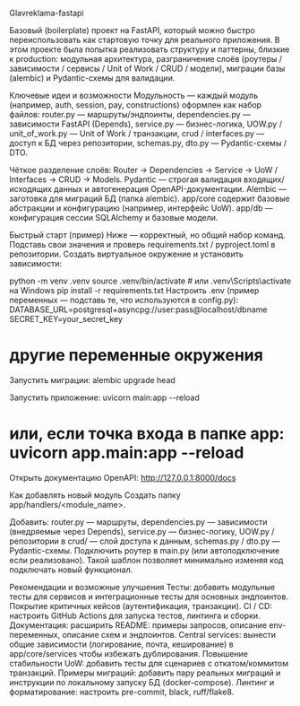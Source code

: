 Glavreklama-fastapi

Базовый (boilerplate) проект на FastAPI, который можно быстро переиспользовать как стартовую точку для реального приложения.
В этом проекте была попытка реализовать структуру и паттерны, близкие к production: модульная архитектура, разграничение слоёв (роутеры / зависимости / сервисы / Unit of Work / CRUD / модели), миграции базы (alembic) и Pydantic-схемы для валидации.

Ключевые идеи и возможности
Модульность — каждый модуль (например, auth, session, pay, constructions) оформлен как набор файлов:
router.py — маршруты/эндпоинты,
dependencies.py — зависимости FastAPI (Depends),
service.py — бизнес-логика,
UOW.py / unit_of_work.py — Unit of Work / транзакции,
crud / interfaces.py — доступ к БД через репозитории,
schemas.py, dto.py — Pydantic-схемы / DTO.

Чёткое разделение слоёв: Router → Dependencies → Service → UoW / Interfaces → CRUD → Models.
Pydantic — строгая валидация входящих/исходящих данных и автогенерация OpenAPI-документации.
Alembic — заготовка для миграций БД (папка alembic).
app/core содержит базовые абстракции и конфигурацию (например, интерфейс UoW).
app/db — конфигурация сессии SQLAlchemy и базовые модели.

Быстрый старт (пример)
Ниже — корректный, но общий набор команд. Подставь свои значения и проверь requirements.txt / pyproject.toml в репозитории.
Создать виртуальное окружение и установить зависимости:

python -m venv .venv
source .venv/bin/activate    # или .venv\Scripts\activate на Windows
pip install -r requirements.txt
Настроить .env (пример переменных — подставь те, что используются в config.py):
DATABASE_URL=postgresql+asyncpg://user:pass@localhost/dbname
SECRET_KEY=your_secret_key
# другие переменные окружения
Запустить миграции:
alembic upgrade head

Запустить приложение:
uvicorn main:app --reload
# или, если точка входа в папке app: uvicorn app.main:app --reload
Открыть документацию OpenAPI:
http://127.0.0.1:8000/docs

Как добавлять новый модуль
Создать папку app/handlers/<module_name>.

Добавить:
router.py — маршруты,
dependencies.py — зависимости (внедряемые через Depends),
service.py — бизнес-логику,
UOW.py / репозитории в crud/ — слой доступа к данным,
schemas.py / dto.py — Pydantic-схемы.
Подключить роутер в main.py (или автоподключение если реализовано).
Такой шаблон позволяет минимально изменяя код подключать новый функционал.

Рекомендации и возможные улучшения
Тесты: добавить модульные тесты для сервисов и интеграционные тесты для основных эндпоинтов. Покрытие критичных кейсов (аутентификация, транзакции).
CI / CD: настроить GitHub Actions для запуска тестов, линтинга и сборки.
Документация: расширить README: примеры запросов, описание env-переменных, описание схем и эндпоинтов.
Central services: вынести общие зависимости (логирование, почта, кеширование) в app/core/services чтобы избежать дублирования.
Повышение стабильности UoW: добавить тесты для сценариев с откатом/коммитом транзакций.
Примеры миграций: добавить пару реальных миграций и инструкции по локальному запуску БД (docker-compose).
Линтинг и форматирование: настроить pre-commit, black, ruff/flake8.
